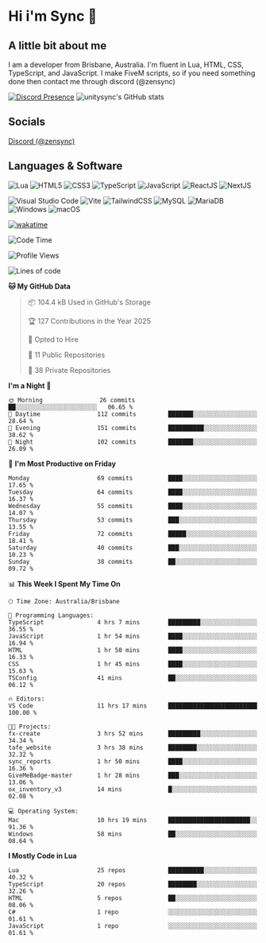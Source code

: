 # Hi i'm Sync 👋

## A little bit about me
I am a developer from Brisbane, Australia. I'm fluent in Lua, HTML, CSS, TypeScript, and JavaScript. I make FiveM scripts, so if you need something done then contact me through discord (@zensync)

[![Discord Presence](https://lanyard.cnrad.dev/api/265742868587479050)](https://discord.com/users/265742868587479050)
![unitysync's GitHub stats](https://github-readme-stats.vercel.app/api?username=unitysync&show_icons=true&theme=ambient_gradient)

## Socials
<p><a href="https://discord.com/users/265742868587479050">Discord (@zensync)</a></p>

## Languages & Software
![Lua](https://img.shields.io/badge/lua-%232C2D72.svg?style=for-the-badge&logo=lua&logoColor=white) ![HTML5](https://img.shields.io/badge/html5-%23E34F26.svg?style=for-the-badge&logo=html5&logoColor=white) ![CSS3](https://img.shields.io/badge/css3-%231572B6.svg?style=for-the-badge&logo=css3&logoColor=white) ![TypeScript](https://img.shields.io/badge/TypeScript-3178C6?logo=typescript&logoColor=fff&style=for-the-badge) ![JavaScript](https://img.shields.io/badge/javascript-%23323330.svg?style=for-the-badge&logo=javascript&logoColor=%23F7DF1E) ![ReactJS](https://shields.io/badge/react-black?logo=react&style=for-the-badge) ![NextJS](https://img.shields.io/badge/next.js-000000?style=for-the-badge&logo=nextdotjs&logoColor=white)

![Visual Studio Code](https://custom-icon-badges.demolab.com/badge/Visual%20Studio%20Code-0078d7.svg?logo=vsc&logoColor=white&style=for-the-badge) ![Vite](https://img.shields.io/badge/Vite-646CFF?style=for-the-badge&logo=Vite&logoColor=white) ![TailwindCSS](https://img.shields.io/badge/tailwindcss-%2338B2AC.svg?style=for-the-badge&logo=tailwind-css&logoColor=white) ![MySQL](https://img.shields.io/badge/MySQL-4479A1?style=for-the-badge&logo=mysql&logoColor=white) ![MariaDB](https://img.shields.io/badge/MariaDB-003545?style=for-the-badge&logo=mariadb&logoColor=white) ![Windows](https://custom-icon-badges.demolab.com/badge/Windows-0078D6?logo=windows11&logoColor=white&style=for-the-badge) ![macOS](https://img.shields.io/badge/macOS-000000?logo=apple&logoColor=F0F0F0&style=for-the-badge)

[![wakatime](https://wakatime.com/badge/user/018c590e-972a-4f9d-bbc0-f77a1b8e8227.svg?style=for-the-badge)](https://wakatime.com/@unitysync)

<!--START_SECTION:waka-->
![Code Time](http://img.shields.io/badge/Code%20Time-380%20hrs%2050%20mins-blue)

![Profile Views](http://img.shields.io/badge/Profile%20Views-12-blue)

![Lines of code](https://img.shields.io/badge/From%20Hello%20World%20I%27ve%20Written-384.4%20thousand%20lines%20of%20code-blue)

**🐱 My GitHub Data** 

> 📦 104.4 kB Used in GitHub's Storage 
 > 
> 🏆 127 Contributions in the Year 2025
 > 
> 💼 Opted to Hire
 > 
> 📜 11 Public Repositories 
 > 
> 🔑 38 Private Repositories 
 > 
**I'm a Night 🦉** 

```text
🌞 Morning                26 commits          ██░░░░░░░░░░░░░░░░░░░░░░░   06.65 % 
🌆 Daytime                112 commits         ███████░░░░░░░░░░░░░░░░░░   28.64 % 
🌃 Evening                151 commits         ██████████░░░░░░░░░░░░░░░   38.62 % 
🌙 Night                  102 commits         ███████░░░░░░░░░░░░░░░░░░   26.09 % 
```
📅 **I'm Most Productive on Friday** 

```text
Monday                   69 commits          ████░░░░░░░░░░░░░░░░░░░░░   17.65 % 
Tuesday                  64 commits          ████░░░░░░░░░░░░░░░░░░░░░   16.37 % 
Wednesday                55 commits          ████░░░░░░░░░░░░░░░░░░░░░   14.07 % 
Thursday                 53 commits          ███░░░░░░░░░░░░░░░░░░░░░░   13.55 % 
Friday                   72 commits          █████░░░░░░░░░░░░░░░░░░░░   18.41 % 
Saturday                 40 commits          ███░░░░░░░░░░░░░░░░░░░░░░   10.23 % 
Sunday                   38 commits          ██░░░░░░░░░░░░░░░░░░░░░░░   09.72 % 
```


📊 **This Week I Spent My Time On** 

```text
🕑︎ Time Zone: Australia/Brisbane

💬 Programming Languages: 
TypeScript               4 hrs 7 mins        █████████░░░░░░░░░░░░░░░░   36.55 % 
JavaScript               1 hr 54 mins        ████░░░░░░░░░░░░░░░░░░░░░   16.94 % 
HTML                     1 hr 50 mins        ████░░░░░░░░░░░░░░░░░░░░░   16.33 % 
CSS                      1 hr 45 mins        ████░░░░░░░░░░░░░░░░░░░░░   15.63 % 
TSConfig                 41 mins             ██░░░░░░░░░░░░░░░░░░░░░░░   06.12 % 

🔥 Editors: 
VS Code                  11 hrs 17 mins      █████████████████████████   100.00 % 

🐱‍💻 Projects: 
fx-create                3 hrs 52 mins       █████████░░░░░░░░░░░░░░░░   34.34 % 
tafe_website             3 hrs 38 mins       ████████░░░░░░░░░░░░░░░░░   32.32 % 
sync_reports             1 hr 50 mins        ████░░░░░░░░░░░░░░░░░░░░░   16.36 % 
GiveMeBadge-master       1 hr 28 mins        ███░░░░░░░░░░░░░░░░░░░░░░   13.06 % 
ox_inventory_v3          14 mins             █░░░░░░░░░░░░░░░░░░░░░░░░   02.08 % 

💻 Operating System: 
Mac                      10 hrs 19 mins      ███████████████████████░░   91.36 % 
Windows                  58 mins             ██░░░░░░░░░░░░░░░░░░░░░░░   08.64 % 
```

**I Mostly Code in Lua** 

```text
Lua                      25 repos            ██████████░░░░░░░░░░░░░░░   40.32 % 
TypeScript               20 repos            ████████░░░░░░░░░░░░░░░░░   32.26 % 
HTML                     5 repos             ██░░░░░░░░░░░░░░░░░░░░░░░   08.06 % 
C#                       1 repo              ░░░░░░░░░░░░░░░░░░░░░░░░░   01.61 % 
JavaScript               1 repo              ░░░░░░░░░░░░░░░░░░░░░░░░░   01.61 % 
```




<!--END_SECTION:waka-->

